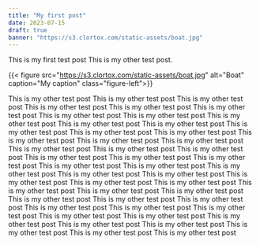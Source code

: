 ```yaml
---
title: "My first post"
date: 2023-07-15
draft: true
banner: "https://s3.clortox.com/static-assets/boat.jpg"
---
```


This is my first test post This is my other test post.

{{< figure src="https://s3.clortox.com/static-assets/boat.jpg" alt="Boat"
caption="My caption" class="figure-left">}}

This is my other test post
This is my other test post
This is my other test post
This is my other test post
This is my other test post
This is my other test post
This is my other test post
This is my other test post
This is my other test post
This is my other test post
This is my other test post
This is my other test post
This is my other test post
This is my other test post
This is my other test post
This is my other test post
This is my other test post
This is my other test post
This is my other test post
This is my other test post
This is my other test post
This is my other test post
This is my other test post
This is my other test post
This is my other test post
This is my other test post
This is my other test post
This is my other test post
This is my other test post
This is my other test post
This is my other test post
This is my other test post
This is my other test post
This is my other test post
This is my other test post
This is my other test post
This is my other test post
This is my other test post
This is my other test post
This is my other test post
This is my other test post
This is my other test post
This is my other test post
This is my other test post
This is my other test post
This is my other test post
This is my other test post
This is my other test post
